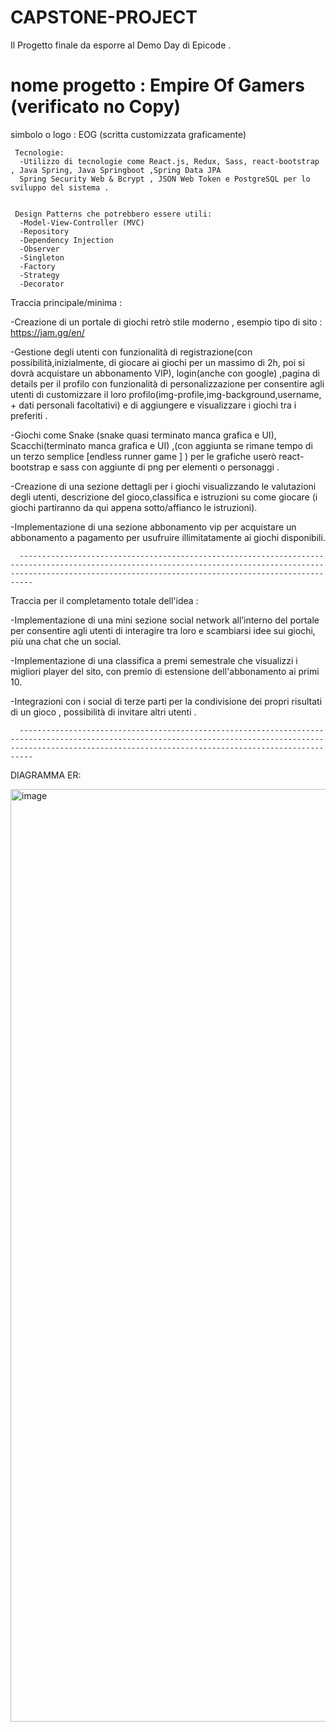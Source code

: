 # CAPSTONE-PROJECT
Il Progetto finale da esporre al Demo Day di Epicode . 
   # nome progetto : Empire Of Gamers   (verificato no Copy)
   simbolo o logo : EOG (scritta customizzata graficamente)
      
     Tecnologie:
      -Utilizzo di tecnologie come React.js, Redux, Sass, react-bootstrap , Java Spring, Java Springboot ,Spring Data JPA
      Spring Security Web & Bcrypt , JSON Web Token e PostgreSQL per lo sviluppo del sistema .


     Design Patterns che potrebbero essere utili:
      -Model-View-Controller (MVC)
      -Repository
      -Dependency Injection
      -Observer
      -Singleton
      -Factory
      -Strategy
      -Decorator
      
Traccia principale/minima :

-Creazione di un portale di giochi retrò stile moderno , esempio tipo di sito : https://jam.gg/en/

-Gestione degli utenti con funzionalità di registrazione(con possibilità,inizialmente, di giocare ai giochi per un massimo di 2h, poi si dovrà acquistare un abbonamento VIP), login(anche con google) ,pagina di details per il profilo con funzionalità di personalizzazione per consentire agli utenti di customizzare il loro profilo(img-profile,img-background,username, + dati personali facoltativi) e di aggiungere e visualizzare i giochi tra i preferiti .

 -Giochi come Snake (snake quasi terminato manca grafica e UI), Scacchi(terminato manca grafica e UI) ,(con aggiunta se rimane tempo di un terzo semplice [endless runner game ] ) per le grafiche userò react-bootstrap e sass con aggiunte di png per elementi o personaggi .

-Creazione di una sezione dettagli per i giochi visualizzando le valutazioni degli utenti, descrizione del gioco,classifica e istruzioni su come giocare (i giochi partiranno da qui appena sotto/affianco le istruzioni).

-Implementazione di una sezione abbonamento vip per acquistare un abbonamento a pagamento per usufruire illimitatamente ai giochi disponibili.

      ---------------------------------------------------------------------------------------------------------------------------------------------------------------------------------------------------------------------

Traccia per il completamento totale dell'idea :

-Implementazione di una mini sezione social network all’interno del portale per consentire agli utenti di interagire tra loro e scambiarsi idee sui giochi, più una chat che un social.

-Implementazione di una classifica a premi semestrale che visualizzi i migliori player del sito, con premio di estensione dell'abbonamento ai primi 10.

-Integrazioni con i social di terze parti per la condivisione dei propri risultati di un gioco , possibilità di invitare altri utenti .

      ---------------------------------------------------------------------------------------------------------------------------------------------------------------------------------------------------------------------

DIAGRAMMA ER:


<img width="1492" alt="image" src="https://github.com/Luca-Sberna/CAPSTONE-PROJECT/assets/123188715/80c410de-ff49-4d4a-988f-0dad0fa650a0">



